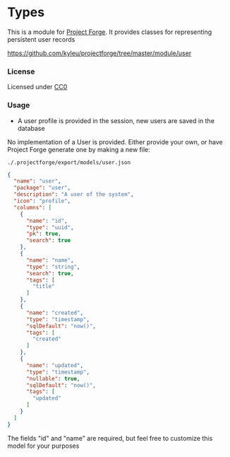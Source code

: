 # Types

This is a module for [Project Forge](https://projectforge.dev). It provides classes for representing persistent user records 

https://github.com/kyleu/projectforge/tree/master/module/user

### License

Licensed under [CC0](https://creativecommons.org/publicdomain/zero/1.0)

### Usage

- A user profile is provided in the session, new users are saved in the database

No implementation of a User is provided. Either provide your own, or have Project Forge generate one by making a new file:

`./.projectforge/export/models/user.json`

```json
{
  "name": "user",
  "package": "user",
  "description": "A user of the system",
  "icon": "profile",
  "columns": [
    {
      "name": "id",
      "type": "uuid",
      "pk": true,
      "search": true
    },
    {
      "name": "name",
      "type": "string",
      "search": true,
      "tags": [
        "title"
      ]
    },
    {
      "name": "created",
      "type": "timestamp",
      "sqlDefault": "now()",
      "tags": [
        "created"
      ]
    },
    {
      "name": "updated",
      "type": "timestamp",
      "nullable": true,
      "sqlDefault": "now()",
      "tags": [
        "updated"
      ]
    }
  ]
}
```

The fields "id" and "name" are required, but feel free to customize this model for your purposes
